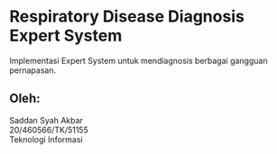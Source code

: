 # Respiratory Disease Diagnosis Expert System
 Implementasi Expert System untuk mendiagnosis berbagai gangguan pernapasan.
 
## Oleh:
 Saddan Syah Akbar <br />
 20/460566/TK/51155 <br />
 Teknologi Informasi <br />

